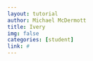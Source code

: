 ```yaml
---
layout: tutorial
author: Michael McDermott
title: Ivery
img: false
categories: [student]
link: #
---
```

